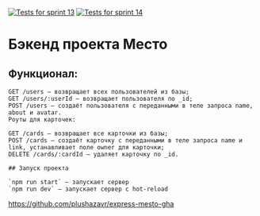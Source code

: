 [![Tests for sprint 13](https://github.com/plushazavr/express-mesto-gha/actions/workflows/tests-13-sprint.yml/badge.svg)](https://github.com/plushazavr/express-mesto-gha/actions/workflows/tests-13-sprint.yml) [![Tests for sprint 14](https://github.com/plushazavr/express-mesto-gha/actions/workflows/tests-14-sprint.yml/badge.svg)](https://github.com/plushazavr/express-mesto-gha/actions/workflows/tests-14-sprint.yml)

# Бэкенд проекта Место

## Функционал:

```
GET /users — возвращает всех пользователей из базы;
GET /users/:userId — возвращает пользователя по _id;
POST /users — создаёт пользователя с переданными в теле запроса name, about и avatar.
Роуты для карточек:

GET /cards — возвращает все карточки из базы;
POST /cards — создаёт карточку с переданными в теле запроса name и link, устанавливает поле owner для карточки;
DELETE /cards/:cardId — удаляет карточку по _id.

## Запуск проекта

`npm run start` — запускает сервер   
`npm run dev` — запускает сервер с hot-reload

```

https://github.com/plushazavr/express-mesto-gha

